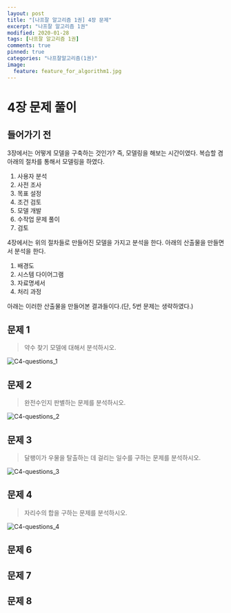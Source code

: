 ```yaml
---
layout: post
title: "[나프잘 알고리즘 1권] 4장 문제"
excerpt: "나프잘 알고리즘 1권"
modified: 2020-01-28
tags: [나프잘 알고리즘 1권]
comments: true
pinned: true
categories: "나프잘알고리즘(1권)"
image:
  feature: feature_for_algorithm1.jpg
---
```


# 4장 문제 풀이

## 들어가기 전

3장에서는 어떻게 모델을 구축하는 것인가? 즉, 모델링을 해보는 시간이였다. 복습할 겸 아래의 절차를 통해서 모델링을 하였다.

1. 사용자 분석
2. 사전 조사
3. 목표 설정
4. 조건 검토
5. 모델 개발
6. 수작업 문제 풀이
7. 검토

4장에서는 위의 절차들로 만들어진 모델을 가지고 분석을 한다. 아래의 산출물을 만들면서 분석을 한다.

1. 배경도
2. 시스템 다이어그램
3. 자료명세서
4. 처리 과정

아래는 이러한 산출물을 만들어본 결과들이다.(단, 5번 문제는 생략하였다.)

## 문제 1
> 약수 찾기 모델에 대해서 분석하시오.

![C4-questions_1](https://user-images.githubusercontent.com/25213941/73254497-e0138e80-4201-11ea-8b98-e23e3812a866.jpg)

## 문제 2
> 완전수인지 판별하는 문제를 분석하시오.

![C4-questions_2](https://user-images.githubusercontent.com/25213941/73254498-e0138e80-4201-11ea-949c-485126298b24.jpg)

## 문제 3
> 달팽이가 우물을 탈출하는 데 걸리는 일수를 구하는 문제를 분석하시오.

![C4-questions_3](https://user-images.githubusercontent.com/25213941/73254499-e0138e80-4201-11ea-9206-e4d8e3070a2d.jpg)

## 문제 4
> 자리수의 합을 구하는 문제를 분석하시오.

![C4-questions_4](https://user-images.githubusercontent.com/25213941/73254500-e0ac2500-4201-11ea-89b7-1a2e0a74479c.jpg)

## 문제 6
## 문제 7
## 문제 8